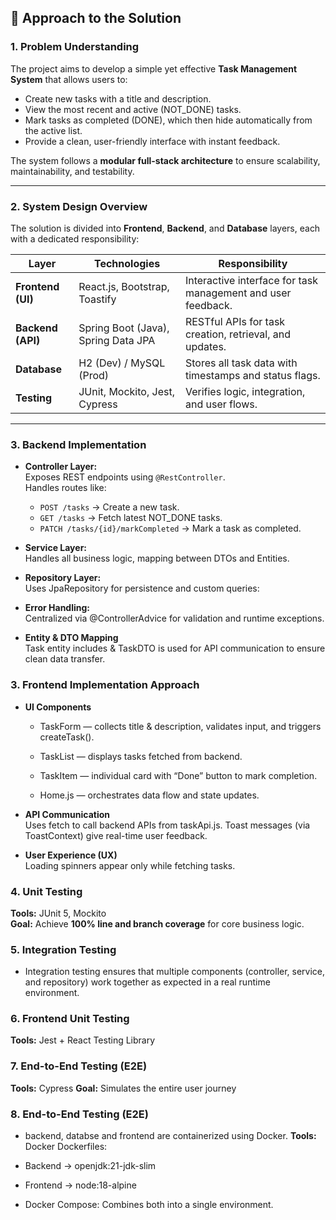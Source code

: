 ## 🧠 Approach to the Solution

### 1. Problem Understanding
The project aims to develop a simple yet effective **Task Management System** that allows users to:
- Create new tasks with a title and description.
- View the most recent and active (NOT_DONE) tasks.
- Mark tasks as completed (DONE), which then hide automatically from the active list.
- Provide a clean, user-friendly interface with instant feedback.

The system follows a **modular full-stack architecture** to ensure scalability, maintainability, and testability.

---

### 2. System Design Overview
The solution is divided into **Frontend**, **Backend**, and **Database** layers, each with a dedicated responsibility:

| Layer | Technologies | Responsibility |
|-------|---------------|----------------|
| **Frontend (UI)** | React.js, Bootstrap, Toastify | Interactive interface for task management and user feedback. |
| **Backend (API)** | Spring Boot (Java), Spring Data JPA | RESTful APIs for task creation, retrieval, and updates. |
| **Database** | H2 (Dev) / MySQL (Prod) | Stores all task data with timestamps and status flags. |
| **Testing** | JUnit, Mockito, Jest, Cypress | Verifies logic, integration, and user flows. |

---

### 3. Backend Implementation
- **Controller Layer:**  
  Exposes REST endpoints using `@RestController`.  
  Handles routes like:
  - `POST /tasks` → Create a new task.
  - `GET /tasks` → Fetch latest NOT_DONE tasks.
  - `PATCH /tasks/{id}/markCompleted` → Mark a task as completed.

- **Service Layer:**  
  Handles all business logic, mapping between DTOs and Entities.

- **Repository Layer:**  
  Uses JpaRepository for persistence and custom queries:

- **Error Handling:**  
Centralized via @ControllerAdvice for validation and runtime exceptions.

- **Entity & DTO Mapping**  
Task entity includes & TaskDTO is used for API communication to ensure clean data transfer.


### 3. Frontend Implementation Approach
- **UI Components**  
  - TaskForm — collects title & description, validates input, and triggers createTask().

  - TaskList — displays tasks fetched from backend.

  - TaskItem — individual card with “Done” button to mark completion.

  - Home.js — orchestrates data flow and state updates.

- **API Communication**  
  Uses fetch to call backend APIs from taskApi.js. Toast messages (via ToastContext) give real-time user feedback.

- **User Experience (UX)**  
  Loading spinners appear only while fetching tasks.



### 4. Unit Testing
**Tools:** JUnit 5, Mockito  
**Goal:** Achieve **100% line and branch coverage** for core business logic.

### 5. Integration Testing
- Integration testing ensures that multiple components (controller, service, and repository) work together as expected in a real runtime environment.

### 6. Frontend Unit Testing
**Tools:** Jest + React Testing Library

### 7. End-to-End Testing (E2E)
**Tools:** Cypress
**Goal:** Simulates the entire user journey

### 8. End-to-End Testing (E2E)
-  backend, databse and frontend are containerized using Docker.
**Tools:** Docker
Dockerfiles:
- Backend → openjdk:21-jdk-slim
- Frontend → node:18-alpine

- Docker Compose: Combines both into a single environment.